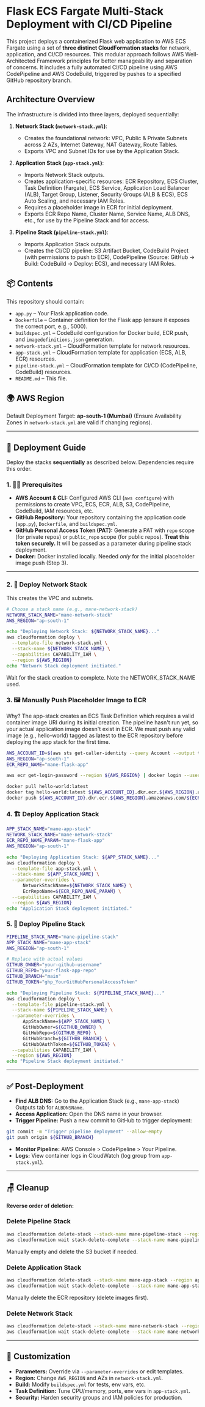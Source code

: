 # Flask ECS Fargate Multi-Stack Deployment with CI/CD Pipeline

This project deploys a containerized Flask web application to AWS ECS Fargate using a set of **three distinct CloudFormation stacks** for network, application, and CI/CD resources. This modular approach follows AWS Well-Architected Framework principles for better manageability and separation of concerns. It includes a fully automated CI/CD pipeline using AWS CodePipeline and AWS CodeBuild, triggered by pushes to a specified GitHub repository branch.

## Architecture Overview

The infrastructure is divided into three layers, deployed sequentially:

1.  **Network Stack (`network-stack.yml`)**:
    *   Creates the foundational network: VPC, Public & Private Subnets across 2 AZs, Internet Gateway, NAT Gateway, Route Tables.
    *   Exports VPC and Subnet IDs for use by the Application Stack.

2.  **Application Stack (`app-stack.yml`)**:
    *   Imports Network Stack outputs.
    *   Creates application-specific resources: ECR Repository, ECS Cluster, Task Definition (Fargate), ECS Service, Application Load Balancer (ALB), Target Group, Listener, Security Groups (ALB & ECS), ECS Auto Scaling, and necessary IAM Roles.
    *   Requires a placeholder image in ECR for initial deployment.
    *   Exports ECR Repo Name, Cluster Name, Service Name, ALB DNS, etc., for use by the Pipeline Stack and for access.

3.  **Pipeline Stack (`pipeline-stack.yml`)**:
    *   Imports Application Stack outputs.
    *   Creates the CI/CD pipeline: S3 Artifact Bucket, CodeBuild Project (with permissions to push to ECR), CodePipeline (Source: GitHub -> Build: CodeBuild -> Deploy: ECS), and necessary IAM Roles.

## 📦 Contents

This repository should contain:

-   `app.py` – Your Flask application code.
-   `Dockerfile` – Container definition for the Flask app (ensure it exposes the correct port, e.g., 5000).
-   `buildspec.yml` – CodeBuild configuration for Docker build, ECR push, and `imagedefinitions.json` generation.
-   `network-stack.yml` – CloudFormation template for network resources.
-   `app-stack.yml` – CloudFormation template for application (ECS, ALB, ECR) resources.
-   `pipeline-stack.yml` – CloudFormation template for CI/CD (CodePipeline, CodeBuild) resources.
-   `README.md` – This file.

## 🌍 AWS Region

Default Deployment Target: **ap-south-1 (Mumbai)**
(Ensure Availability Zones in `network-stack.yml` are valid if changing regions).

---

## 🚀 Deployment Guide

Deploy the stacks **sequentially** as described below. Dependencies require this order.

### 1. 🧑‍💻 Prerequisites

-   **AWS Account & CLI:** Configured AWS CLI (`aws configure`) with permissions to create VPC, ECS, ECR, ALB, S3, CodePipeline, CodeBuild, IAM resources, etc.
-   **GitHub Repository:** Your repository containing the application code (`app.py`), `Dockerfile`, and `buildspec.yml`.
-   **GitHub Personal Access Token (PAT):** Generate a PAT with `repo` scope (for private repos) or `public_repo` scope (for public repos). **Treat this token securely.** It will be passed as a parameter during pipeline stack deployment.
-   **Docker:** Docker installed locally. Needed *only* for the initial placeholder image push (Step 3).

---

### 2. 🔸 Deploy Network Stack

This creates the VPC and subnets.

```bash
# Choose a stack name (e.g., mane-network-stack)
NETWORK_STACK_NAME="mane-network-stack"
AWS_REGION="ap-south-1"

echo "Deploying Network Stack: ${NETWORK_STACK_NAME}..."
aws cloudformation deploy \
  --template-file network-stack.yml \
  --stack-name ${NETWORK_STACK_NAME} \
  --capabilities CAPABILITY_IAM \
  --region ${AWS_REGION}
echo "Network Stack deployment initiated."
```
Wait for the stack creation to complete. Note the NETWORK_STACK_NAME used.

### 3. 🖼️ Manually Push Placeholder Image to ECR

Why? The app-stack creates an ECS Task Definition which requires a valid container image URI during its initial creation. The pipeline hasn't run yet, so your actual application image doesn't exist in ECR. We must push any valid image (e.g., hello-world) tagged as latest to the ECR repository before deploying the app stack for the first time.

```bash
AWS_ACCOUNT_ID=$(aws sts get-caller-identity --query Account --output text)
AWS_REGION="ap-south-1"
ECR_REPO_NAME="mane-flask-app"

aws ecr get-login-password --region ${AWS_REGION} | docker login --username AWS --password-stdin ${AWS_ACCOUNT_ID}.dkr.ecr.${AWS_REGION}.amazonaws.com

docker pull hello-world:latest
docker tag hello-world:latest ${AWS_ACCOUNT_ID}.dkr.ecr.${AWS_REGION}.amazonaws.com/${ECR_REPO_NAME}:latest
docker push ${AWS_ACCOUNT_ID}.dkr.ecr.${AWS_REGION}.amazonaws.com/${ECR_REPO_NAME}:latest
```

### 4. 🏗️ Deploy Application Stack

```bash
APP_STACK_NAME="mane-app-stack"
NETWORK_STACK_NAME="mane-network-stack"
ECR_REPO_NAME_PARAM="mane-flask-app"
AWS_REGION="ap-south-1"

echo "Deploying Application Stack: ${APP_STACK_NAME}..."
aws cloudformation deploy \
  --template-file app-stack.yml \
  --stack-name ${APP_STACK_NAME} \
  --parameter-overrides \
      NetworkStackName=${NETWORK_STACK_NAME} \
      EcrRepoName=${ECR_REPO_NAME_PARAM} \
  --capabilities CAPABILITY_IAM \
  --region ${AWS_REGION}
echo "Application Stack deployment initiated."
```

### 5. 🚀 Deploy Pipeline Stack

```bash
PIPELINE_STACK_NAME="mane-pipeline-stack"
APP_STACK_NAME="mane-app-stack"
AWS_REGION="ap-south-1"

# Replace with actual values
GITHUB_OWNER="your-github-username"
GITHUB_REPO="your-flask-app-repo"
GITHUB_BRANCH="main"
GITHUB_TOKEN="ghp_YourGitHubPersonalAccessToken"

echo "Deploying Pipeline Stack: ${PIPELINE_STACK_NAME}..."
aws cloudformation deploy \
  --template-file pipeline-stack.yml \
  --stack-name ${PIPELINE_STACK_NAME} \
  --parameter-overrides \
      AppStackName=${APP_STACK_NAME} \
      GitHubOwner=${GITHUB_OWNER} \
      GitHubRepo=${GITHUB_REPO} \
      GitHubBranch=${GITHUB_BRANCH} \
      GitHubOAuthToken=${GITHUB_TOKEN} \
  --capabilities CAPABILITY_IAM \
  --region ${AWS_REGION}
echo "Pipeline Stack deployment initiated."
```

---

## ✅ Post-Deployment

- **Find ALB DNS:** Go to the Application Stack (e.g., `mane-app-stack`) Outputs tab for `ALBDNSName`.
- **Access Application:** Open the DNS name in your browser.
- **Trigger Pipeline:** Push a new commit to GitHub to trigger deployment:
```bash
git commit -m "Trigger pipeline deployment" --allow-empty
git push origin ${GITHUB_BRANCH}
```
- **Monitor Pipeline:** AWS Console > CodePipeline > Your Pipeline.
- **Logs:** View container logs in CloudWatch (log group from `app-stack.yml`).

---

## 🪑 Cleanup

**Reverse order of deletion:**

### Delete Pipeline Stack
```bash
aws cloudformation delete-stack --stack-name mane-pipeline-stack --region ap-south-1
aws cloudformation wait stack-delete-complete --stack-name mane-pipeline-stack --region ap-south-1
```
Manually empty and delete the S3 bucket if needed.

### Delete Application Stack
```bash
aws cloudformation delete-stack --stack-name mane-app-stack --region ap-south-1
aws cloudformation wait stack-delete-complete --stack-name mane-app-stack --region ap-south-1
```
Manually delete the ECR repository (delete images first).

### Delete Network Stack
```bash
aws cloudformation delete-stack --stack-name mane-network-stack --region ap-south-1
aws cloudformation wait stack-delete-complete --stack-name mane-network-stack --region ap-south-1
```

---

## 🔧 Customization

- **Parameters:** Override via `--parameter-overrides` or edit templates.
- **Region:** Change `AWS_REGION` and AZs in `network-stack.yml`.
- **Build:** Modify `buildspec.yml` for tests, env vars, etc.
- **Task Definition:** Tune CPU/memory, ports, env vars in `app-stack.yml`.
- **Security:** Harden security groups and IAM policies for production.